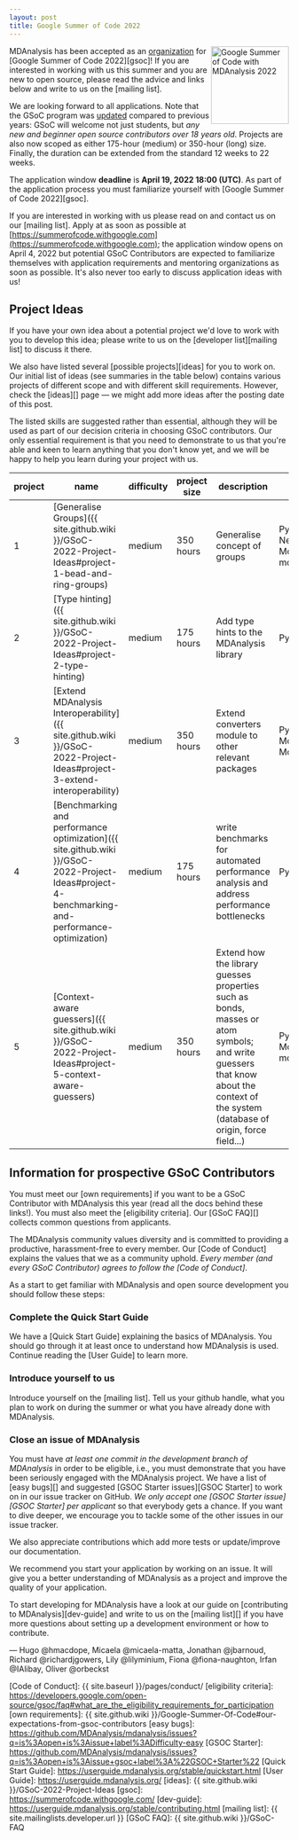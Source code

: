 ```yaml
---
layout: post
title: Google Summer of Code 2022
---
```


<p>
<img
src="https://developers.google.com/open-source/gsoc/resources/downloads/GSoC-Vertical.svg"
title="Google Summer of Code 2022" alt="Google Summer of Code with
MDAnalysis 2022"
style="float: right; height: 10em; " />
</p>

MDAnalysis has been accepted as an [organization][org] for [Google Summer of
Code 2022][gsoc]!  If you are interested in working with us this summer and you
are new to open source, please read the advice and links below and write to us
on the [mailing list].

We are looking forward to all applications. Note that the GSoC program was
[updated](https://opensource.googleblog.com/2021/11/expanding-google-summer-of-code-in-2022.html)
compared to previous years: GSoC will welcome not just students, but *any new
and beginner open source contributors over 18 years old*. Projects are also now
scoped as either 175-hour (medium) or 350-hour (long) size. Finally, the duration
can be extended from the standard 12 weeks to 22 weeks.

The application window **deadline** is **April 19, 2022 18:00 (UTC)**. As
part of the application process you must familiarize yourself with [Google
Summer of Code 2022][gsoc]. 

If you are interested in working with us please read on and contact us
on our [mailing list].  Apply at as soon as possible at
[https://summerofcode.withgoogle.com](https://summerofcode.withgoogle.com);
the application window opens on April 4, 2022 but potential GSoC
Contributors are expected to familiarize themselves with application
requirements and mentoring organizations as soon as possible. It's
also never too early to discuss application ideas with us!

## Project Ideas

If you have your own idea about a potential project we'd love to work with you
to develop this idea; please write to us on the [developer list][mailing list]
to discuss it there.

We also have listed several [possible projects][ideas] for you to work on. Our
initial list of ideas (see summaries in the table below) contains various
projects of different scope and with different skill requirements. However,
check the [ideas][] page — we might add more ideas after the posting date of
this post.

The listed skills are suggested rather than essential, although they will be used
as part of our decision criteria in choosing GSoC contributors. Our only essential
requirement is that you need to demonstrate to us that you're able and keen to learn
anything that you don't know yet, and we will be happy to help you learn during
your project with us. 

| project | name                                                                                                                                                      | difficulty | project size | description                                                                                    | skills                      | mentors                                |
|---------|-----------------------------------------------------------------------------------------------------------------------------------------------------------|------------|------------|------------------------------------------------------------------------------------------------|-----------------------------|----------------------------------------|
| 1       | [Generalise Groups]({{ site.github.wiki }}/GSoC-2022-Project-Ideas#project-1-bead-and-ring-groups)                                         | medium     | 350 hours   | Generalise concept of groups                                                                   | Python, NetworkX, Molecular modelling                  | @lilyminium, @fiona-naughton, @richardjgowers, @IAlibay, @micaela-matta |
| 2       | [Type hinting]({{ site.github.wiki }}/GSoC-2022-Project-Ideas#project-2-type-hinting)                              | medium      | 175 hours   | Add type hints to the MDAnalysis library                                                          | Python        | @IAlibay, @jbarnoud |
| 3       | [Extend MDAnalysis Interoperability]({{ site.github.wiki }}/GSoC-2022-Project-Ideas#project-3-extend-interoperability)                  | medium     | 350 hours   | Extend converters module to other relevant packages                                            | Python, Molecular Modelling                      | @lilyminium, @IAlibay, @fiona-naughton, @hmacdope  |
| 4       | [Benchmarking and performance optimization]({{ site.github.wiki }}/GSoC-2022-Project-Ideas#project-4-benchmarking-and-performance-optimization)                  | medium     | 175 hours   |  write benchmarks for automated performance analysis and address performance bottlenecks | Python                      | @hmacdope, @orbeckst, @jbarnoud  |
| 5       | [Context-aware guessers]({{ site.github.wiki }}/GSoC-2022-Project-Ideas#project-5-context-aware-guessers) | medium | 350 hours   | Extend how the library guesses properties such as bonds, masses or atom symbols; and write guessers that know about the context of the system (database of origin, force field...) | Python, Molecular modelling | @jbarnoud @micaela-matta @IAlibay |

## Information for prospective GSoC Contributors

You must meet our [own requirements] if you want to be a GSoC
Contributor with MDAnalysis this year (read all the docs behind these
links!). You must also meet the [eligibility criteria]. Our [GSoC
FAQ][] collects common questions from applicants.

The MDAnalysis community values diversity and is committed to
providing a productive, harassment-free to every member. Our [Code of
Conduct] explains the values that we as a community uphold. *Every
member (and every GSoC Contributor) agrees to follow the [Code of
Conduct]*.

As a start to get familiar with MDAnalysis and open source development you
should follow these steps:

### Complete the Quick Start Guide

We have a [Quick Start Guide] explaining the basics of MDAnalysis. You
should go through it at least once to understand how MDAnalysis is
used. Continue reading the [User Guide] to learn more.

### Introduce yourself to us

Introduce yourself on the [mailing list]. Tell us your github handle, what you plan to work
on during the summer or what you have already done with MDAnalysis.

### Close an issue of MDAnalysis

You must have *at least one commit in the development branch of MDAnalysis* in
order to be eligible, i.e., you must demonstrate that you have been seriously
engaged with the MDAnalysis project.  We have a list of [easy bugs][] and
suggested [GSOC Starter issues][GSOC Starter] to work on in our issue tracker
on GitHub. *We only accept one [GSOC Starter issue][GSOC Starter] per
applicant* so that everybody gets a chance. If you want to dive deeper, we
encourage you to tackle some of the other issues in our issue tracker.

We also appreciate contributions which add more tests or update/improve our documentation.

We recommend you start your application by working on an issue. It will give
you a better understanding of MDAnalysis as a project and improve the quality
of your application.

To start developing for MDAnalysis have a look at our
guide on [contributing to MDAnalysis][dev-guide] and write to us on
the [mailing list][] if you have more questions about setting up a
development environment or how to contribute.


— Hugo @hmacdope, Micaela @micaela-matta, Jonathan @jbarnoud, Richard @richardjgowers, Lily @lilyminium, Fiona @fiona-naughton, Irfan @IAlibay, Oliver @orbeckst


[org]: https://summerofcode.withgoogle.com/programs/2022/organizations/mdanalysis
[Code of Conduct]: {{ site.baseurl }}/pages/conduct/
[eligibility criteria]: https://developers.google.com/open-source/gsoc/faq#what_are_the_eligibility_requirements_for_participation
[own requirements]: {{ site.github.wiki }}/Google-Summer-Of-Code#our-expectations-from-gsoc-contributors
[easy bugs]: https://github.com/MDAnalysis/mdanalysis/issues?q=is%3Aopen+is%3Aissue+label%3ADifficulty-easy
[GSOC Starter]: https://github.com/MDAnalysis/mdanalysis/issues?q=is%3Aopen+is%3Aissue+gsoc+label%3A%22GSOC+Starter%22
[Quick Start Guide]: https://userguide.mdanalysis.org/stable/quickstart.html
[User Guide]: https://userguide.mdanalysis.org/
[ideas]: {{ site.github.wiki }}/GSoC-2022-Project-Ideas
[gsoc]: https://summerofcode.withgoogle.com/
[dev-guide]: https://userguide.mdanalysis.org/stable/contributing.html
[mailing list]: {{ site.mailinglists.developer.url }}
[GSoC FAQ]: {{ site.github.wiki }}/GSoC-FAQ
